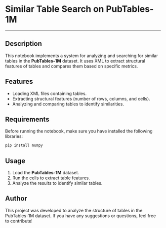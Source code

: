 # Similar Table Search on PubTables-1M

---

## Description
This notebook implements a system for analyzing and searching for similar tables in the **PubTables-1M** dataset. It uses XML to extract structural features of tables and compares them based on specific metrics.

## Features
- Loading XML files containing tables.
- Extracting structural features (number of rows, columns, and cells).
- Analyzing and comparing tables to identify similarities.

## Requirements
Before running the notebook, make sure you have installed the following libraries:
```bash
pip install numpy
```

## Usage
1. Load the **PubTables-1M** dataset.
2. Run the cells to extract table features.
3. Analyze the results to identify similar tables.

## Author
This project was developed to analyze the structure of tables in the PubTables-1M dataset. If you have any suggestions or questions, feel free to contribute!
